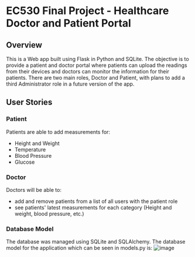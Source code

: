 #  EC530 Final Project - Healthcare Doctor and Patient Portal

## Overview
This is a Web app built using Flask in Python and SQLite. The objective is to provide a patient and doctor portal where patients can upload the readings from their devices and doctors can monitor the information for their patients. There are two main roles, Doctor and Patient, with plans to add a third Administrator role in a future version of the app.

## User Stories

### Patient
Patients are able to add measurements for:
- Height and Weight
- Temperature
- Blood Pressure
- Glucose

### Doctor
Doctors will be able to:
- add and remove patients from a list of all users with the patient role
- see patients' latest measurements for each category (Height and weight, blood pressure, etc.)

### Database Model
The database was managed using SQLite and SQLAlchemy. The database model for the application which can be seen in models.py is:
![image](https://user-images.githubusercontent.com/13345034/171961362-c91463ac-ac6b-474b-abc1-17fab8d0fcc6.png)

